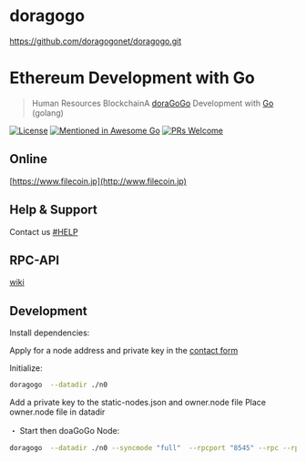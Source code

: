# doragogo
https://github.com/doragogonet/doragogo.git

# Ethereum Development with Go

> Human Resources BlockchainA  [doraGoGo](http://www.filcoin.jp/) Development with [Go](https://golang.org/) (golang)

[![License](http://img.shields.io/badge/license-MIT-blue.svg)](LICENSE)
[![Mentioned in Awesome Go](https://awesome.re/mentioned-badge.svg)]()
[![PRs Welcome](https://img.shields.io/badge/PRs-welcome-brightgreen.svg)](#contributing)

## Online

[https://www.filecoin.jp](http://www.filecoin.jp)

## Help & Support

Contact us [#HELP](http://www.filecoin.jp/?page_id=617)

## RPC-API
[wiki](https://github.com/doragogonet/doragogo/wiki)

## Development

Install dependencies:

Apply for a node address and private key in the [contact form](http://www.filecoin.jp/?page_id=617)

Initialize:

```bash
doragogo  --datadir ./n0
```
Add a private key to the static-nodes.json and owner.node file Place owner.node file in datadir


・ Start then doaGoGo Node:

```bash
doragogo  --datadir ./n0 --syncmode "full"  --rpcport "8545" --rpc --rpcaddr "0.0.0.0"  --rpcapi "admin,do.shh" --shh --ws --wsport 8546 --wsaddr "0.0.0.0"  --rpccorsdomain "*" --allow-insecure-unlock --nodiscover --port 40400  --miner.etherbase "hode-address" --mine console
```

